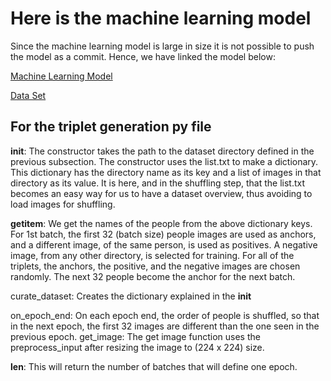# Here is the machine learning model

Since the machine learning model is large in size it is not possible to push the model as a commit. Hence, we have linked the model below:

[Machine Learning Model](https://drive.google.com/drive/folders/1awecN5xYR2W1Bm6ymhSh4qvVgWL_q8qX?usp=sharing)

[Data Set](https://www.kaggle.com/c/facial-keypoints-detection/data?select=SampleSubmission.csv)

## For the triplet generation py file 

__init__: The constructor takes the path to the dataset directory defined in the previous subsection. The constructor uses the list.txt to make a dictionary. This dictionary has the directory name as its key and a list of images in that directory as its value. It is here, and in the shuffling step, that the list.txt becomes an easy way for us to have a dataset overview, thus avoiding to load images for shuffling.

__getitem__: We get the names of the people from the above dictionary keys. For 1st batch, the first 32 (batch size) people images are used as anchors, and a different image, of the same person, is used as positives. A negative image, from any other directory, is selected for training. For all of the triplets, the anchors, the positive, and the negative images are chosen randomly. The next 32 people become the anchor for the next batch.

curate_dataset: Creates the dictionary explained in the __init__

on_epoch_end: On each epoch end, the order of people is shuffled, so that in the next epoch, the first 32 images are different than the one seen in the previous epoch.
get_image: The get image function uses the preprocess_input after resizing the image to (224 x 224) size.

__len__: This will return the number of batches that will define one epoch.
